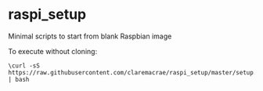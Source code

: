 # raspi_setup
Minimal scripts to start from blank Raspbian image

To execute without cloning:

    \curl -sS https://raw.githubusercontent.com/claremacrae/raspi_setup/master/setup.sh | bash

